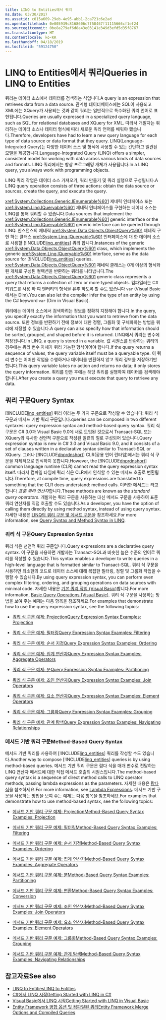 ```yaml
---
title: LINQ to Entities에서 쿼리
ms.date: 03/30/2017
ms.assetid: c015a609-29eb-4e95-abb1-2ca721c6e2ad
ms.openlocfilehash: 0e005939c8168606c7f58467f11115666cf1ef24
ms.sourcegitcommit: 0be8a279af6d8a43e03141e349d3efd5d35f8767
ms.translationtype: HT
ms.contentlocale: ko-KR
ms.lasthandoff: 04/18/2019
ms.locfileid: "59124750"
---
```

# <a name="queries-in-linq-to-entities"></a><span data-ttu-id="99c19-102">LINQ to Entities에서 쿼리</span><span class="sxs-lookup"><span data-stu-id="99c19-102">Queries in LINQ to Entities</span></span>
<span data-ttu-id="99c19-103">쿼리는 데이터 소스에서 데이터를 검색하는 식입니다.</span><span class="sxs-lookup"><span data-stu-id="99c19-103">A query is an expression that retrieves data from a data source.</span></span> <span data-ttu-id="99c19-104">관계형 데이터베이스에는 SQL이 사용되고 XML에는 XQuery가 사용되는 것과 같이 쿼리는 일반적으로 특수화된 쿼리 언어로 표현됩니다.</span><span class="sxs-lookup"><span data-stu-id="99c19-104">Queries are usually expressed in a specialized query language, such as SQL for relational databases and XQuery for XML.</span></span> <span data-ttu-id="99c19-105">따라서 개발자는 쿼리하는 데이터 소스나 데이터 형식에 따라 새로운 쿼리 언어를 배워야 했습니다.</span><span class="sxs-lookup"><span data-stu-id="99c19-105">Therefore, developers have had to learn a new query language for each type of data source or data format that they query.</span></span> <span data-ttu-id="99c19-106">LINQ(Language-Integrated Query)는 다양한 데이터 소스 및 형식에 사용할 수 있는 간단하고 일관된 모델을 제공합니다.</span><span class="sxs-lookup"><span data-stu-id="99c19-106">Language-Integrated Query (LINQ) offers a simpler, consistent model for working with data across various kinds of data sources and formats.</span></span> <span data-ttu-id="99c19-107">LINQ 쿼리에서는 항상 프로그래밍 개체가 사용됩니다.</span><span class="sxs-lookup"><span data-stu-id="99c19-107">In a LINQ query, you always work with programming objects.</span></span>  
  
 <span data-ttu-id="99c19-108">LINQ 쿼리 작업은 데이터 소스 가져오기, 쿼리 만들기 및 쿼리 실행으로 구성됩니다.</span><span class="sxs-lookup"><span data-stu-id="99c19-108">A LINQ query operation consists of three actions: obtain the data source or sources, create the query, and execute the query.</span></span>  
  
 <span data-ttu-id="99c19-109"><xref:System.Collections.Generic.IEnumerable%601> 제네릭 인터페이스 또는 <xref:System.Linq.IQueryable%601> 제네릭 인터페이스를 구현하는 데이터 소스는 LINQ를 통해 쿼리할 수 있습니다.</span><span class="sxs-lookup"><span data-stu-id="99c19-109">Data sources that implement the <xref:System.Collections.Generic.IEnumerable%601> generic interface or the <xref:System.Linq.IQueryable%601> generic interface can be queried through LINQ.</span></span> <span data-ttu-id="99c19-110">인스턴스의 제네릭 <xref:System.Data.Objects.ObjectQuery%601> 제네릭 구현 하는 클래스 <xref:System.Linq.IQueryable%601> 인터페이스에 대 한 데이터 소스로 사용할 [!INCLUDE[linq_entities](../../../../../../includes/linq-entities-md.md)] 쿼리 합니다.</span><span class="sxs-lookup"><span data-stu-id="99c19-110">Instances of the generic <xref:System.Data.Objects.ObjectQuery%601> class, which implements the generic <xref:System.Linq.IQueryable%601> interface, serve as the data source for [!INCLUDE[linq_entities](../../../../../../includes/linq-entities-md.md)] queries.</span></span> <span data-ttu-id="99c19-111"><xref:System.Data.Objects.ObjectQuery%601> 제네릭 클래스는 0개 이상의 형식화된 개체로 구성된 컬렉션을 반환하는 쿼리를 나타냅니다.</span><span class="sxs-lookup"><span data-stu-id="99c19-111">The <xref:System.Data.Objects.ObjectQuery%601> generic class represents a query that returns a collection of zero or more typed objects.</span></span> <span data-ttu-id="99c19-112">컴파일러는 C# 키워드를 사용 하 여 엔터티의 형식을 유추 하도록 할 수도 있습니다 `var` (Visual Basic에서는 Dim).</span><span class="sxs-lookup"><span data-stu-id="99c19-112">You can also let the compiler infer the type of an entity by using the C# keyword `var` (Dim in Visual Basic).</span></span>  
  
 <span data-ttu-id="99c19-113">쿼리에는 데이터 소스에서 검색하려는 정보를 정확히 지정해야 합니다.</span><span class="sxs-lookup"><span data-stu-id="99c19-113">In the query, you specify exactly the information that you want to retrieve from the data source.</span></span> <span data-ttu-id="99c19-114">또한 정보를 반환하기 전에 정보에 대한 정렬, 그룹화 및 구체화하는 방법을 쿼리에 지정할 수 있습니다.</span><span class="sxs-lookup"><span data-stu-id="99c19-114">A query can also specify how that information should be sorted, grouped, and shaped before it is returned.</span></span> <span data-ttu-id="99c19-115">LINQ에서 쿼리는 변수에 저장됩니다.</span><span class="sxs-lookup"><span data-stu-id="99c19-115">In LINQ, a query is stored in a variable.</span></span> <span data-ttu-id="99c19-116">값 시퀀스를 반환하는 쿼리의 경우에는 쿼리 변수 자체가 쿼리 가능한 형식이어야 합니다.</span><span class="sxs-lookup"><span data-stu-id="99c19-116">If the query returns a sequence of values, the query variable itself must be a queryable type.</span></span> <span data-ttu-id="99c19-117">이 쿼리 변수는 어떠한 작업을 수행하거나 데이터를 반환하지 않고 쿼리 정보를 저장하기만 합니다.</span><span class="sxs-lookup"><span data-stu-id="99c19-117">This query variable takes no action and returns no data; it only stores the query information.</span></span> <span data-ttu-id="99c19-118">쿼리를 만든 후에는 해당 쿼리를 실행하여 데이터를 검색해야 합니다.</span><span class="sxs-lookup"><span data-stu-id="99c19-118">After you create a query you must execute that query to retrieve any data.</span></span>  
  
## <a name="query-syntax"></a><span data-ttu-id="99c19-119">쿼리 구문</span><span class="sxs-lookup"><span data-stu-id="99c19-119">Query Syntax</span></span>  
 [!INCLUDE[linq_entities](../../../../../../includes/linq-entities-md.md)] <span data-ttu-id="99c19-120">쿼리 이라는 두 가지 구문으로 작성할 수 있습니다: 쿼리 식 구문과 메서드 기반 쿼리 구문입니다.</span><span class="sxs-lookup"><span data-stu-id="99c19-120">queries can be composed in two different syntaxes: query expression syntax and method-based query syntax.</span></span> <span data-ttu-id="99c19-121">쿼리 식 구문은 C# 3.0과 Visual Basic 9.0에 새로 도입된 것으로서 Transact-SQL 또는 XQuery와 유사한 선언적 구문으로 작성된 일련의 절로 구성되어 있습니다.</span><span class="sxs-lookup"><span data-stu-id="99c19-121">Query expression syntax is new in C# 3.0 and Visual Basic 9.0, and it consists of a set of clauses written in a declarative syntax similar to Transact-SQL or XQuery.</span></span> <span data-ttu-id="99c19-122">그러나 [!INCLUDE[dnprdnshort](../../../../../../includes/dnprdnshort-md.md)] CLR(공용 언어 런타임)에서는 쿼리 식 구문을 자체적으로 인식하지 못합니다.</span><span class="sxs-lookup"><span data-stu-id="99c19-122">However, the [!INCLUDE[dnprdnshort](../../../../../../includes/dnprdnshort-md.md)] common language runtime (CLR) cannot read the query expression syntax itself.</span></span> <span data-ttu-id="99c19-123">따라서 컴파일 타임에 쿼리 식은 CLR에서 인식할 수 있는 메서드 호출로 변환됩니다.</span><span class="sxs-lookup"><span data-stu-id="99c19-123">Therefore, at compile time, query expressions are translated to something that the CLR does understand: method calls.</span></span> <span data-ttu-id="99c19-124">이러한 메서드는 라고 합니다 *표준 쿼리 연산자*합니다.</span><span class="sxs-lookup"><span data-stu-id="99c19-124">These methods are known as the *standard query operators*.</span></span> <span data-ttu-id="99c19-125">개발자는 쿼리 구문을 사용하는 대신 메서드 구문을 사용하여 표준 쿼리 연산자를 직접 호출할 수도 있습니다.</span><span class="sxs-lookup"><span data-stu-id="99c19-125">As a developer, you have the option of calling them directly by using method syntax, instead of using query syntax.</span></span> <span data-ttu-id="99c19-126">자세한 내용은 [LINQ의 쿼리 구문 및 메서드 구문](~/docs/csharp/programming-guide/concepts/linq/query-syntax-and-method-syntax-in-linq.md)을 참조하세요.</span><span class="sxs-lookup"><span data-stu-id="99c19-126">For more information, see [Query Syntax and Method Syntax in LINQ](~/docs/csharp/programming-guide/concepts/linq/query-syntax-and-method-syntax-in-linq.md).</span></span>  
  
### <a name="query-expression-syntax"></a><span data-ttu-id="99c19-127">쿼리 식 구문</span><span class="sxs-lookup"><span data-stu-id="99c19-127">Query Expression Syntax</span></span>  
 <span data-ttu-id="99c19-128">쿼리 식은 선언적 쿼리 구문입니다.</span><span class="sxs-lookup"><span data-stu-id="99c19-128">Query expressions are a declarative query syntax.</span></span> <span data-ttu-id="99c19-129">이 구문을 사용하면 개발자는 Transact-SQL과 비슷한 높은 수준의 언어로 쿼리를 작성할 수 있습니다.</span><span class="sxs-lookup"><span data-stu-id="99c19-129">This syntax enables a developer to write queries in a high-level language that is formatted similar to Transact-SQL.</span></span> <span data-ttu-id="99c19-130">쿼리 식 구문을 사용하면 최소한의 코드로 데이터 소스에 대해 복잡한 필터링, 정렬 및 그룹화 작업을 수행할 수 있습니다.</span><span class="sxs-lookup"><span data-stu-id="99c19-130">By using query expression syntax, you can perform even complex filtering, ordering, and grouping operations on data sources with minimal code.</span></span> <span data-ttu-id="99c19-131">자세한 내용은 [기본 쿼리 작업 (Visual Basic)](~/docs/visual-basic/programming-guide/concepts/linq/basic-query-operations.md)합니다.</span><span class="sxs-lookup"><span data-stu-id="99c19-131">For more information, [Basic Query Operations (Visual Basic)](~/docs/visual-basic/programming-guide/concepts/linq/basic-query-operations.md).</span></span> <span data-ttu-id="99c19-132">쿼리 식 구문을 사용하는 방법을 보여 주는 예제는 다음 항목을 참조하세요.</span><span class="sxs-lookup"><span data-stu-id="99c19-132">For examples that demonstrate how to use the query expression syntax, see the following topics:</span></span>  
  
-   [<span data-ttu-id="99c19-133">쿼리 식 구문 예제: Projection</span><span class="sxs-lookup"><span data-stu-id="99c19-133">Query Expression Syntax Examples: Projection</span></span>](../../../../../../docs/framework/data/adonet/ef/language-reference/query-expression-syntax-examples-projection.md)  
  
-   [<span data-ttu-id="99c19-134">쿼리 식 구문 예제: 필터링</span><span class="sxs-lookup"><span data-stu-id="99c19-134">Query Expression Syntax Examples: Filtering</span></span>](../../../../../../docs/framework/data/adonet/ef/language-reference/query-expression-syntax-examples-filtering.md)  
  
-   [<span data-ttu-id="99c19-135">쿼리 식 구문 예제: 순서 지정</span><span class="sxs-lookup"><span data-stu-id="99c19-135">Query Expression Syntax Examples: Ordering</span></span>](../../../../../../docs/framework/data/adonet/ef/language-reference/query-expression-syntax-examples-ordering.md)  
  
-   [<span data-ttu-id="99c19-136">쿼리 식 구문 예제: 집계 연산자</span><span class="sxs-lookup"><span data-stu-id="99c19-136">Query Expression Syntax Examples: Aggregate Operators</span></span>](../../../../../../docs/framework/data/adonet/ef/language-reference/query-expression-syntax-examples-aggregate-operators.md)  
  
-   [<span data-ttu-id="99c19-137">쿼리 식 구문 예제: 분</span><span class="sxs-lookup"><span data-stu-id="99c19-137">Query Expression Syntax Examples: Partitioning</span></span>](../../../../../../docs/framework/data/adonet/ef/language-reference/query-expression-syntax-examples-partitioning.md)  
  
-   [<span data-ttu-id="99c19-138">쿼리 식 구문 예제: 조인 연산자</span><span class="sxs-lookup"><span data-stu-id="99c19-138">Query Expression Syntax Examples: Join Operators</span></span>](../../../../../../docs/framework/data/adonet/ef/language-reference/query-expression-syntax-examples-join-operators.md)  
  
-   [<span data-ttu-id="99c19-139">쿼리 식 구문 예제: 요소 연산자</span><span class="sxs-lookup"><span data-stu-id="99c19-139">Query Expression Syntax Examples: Element Operators</span></span>](../../../../../../docs/framework/data/adonet/ef/language-reference/query-expression-syntax-examples-element-operators.md)  
  
-   [<span data-ttu-id="99c19-140">쿼리 식 구문 예제: 그룹화</span><span class="sxs-lookup"><span data-stu-id="99c19-140">Query Expression Syntax Examples: Grouping</span></span>](../../../../../../docs/framework/data/adonet/ef/language-reference/query-expression-syntax-examples-grouping.md)  
  
-   [<span data-ttu-id="99c19-141">쿼리 식 구문 예제: 관계 탐색</span><span class="sxs-lookup"><span data-stu-id="99c19-141">Query Expression Syntax Examples: Navigating Relationships</span></span>](../../../../../../docs/framework/data/adonet/ef/language-reference/query-expression-syntax-examples-navigating-relationships.md)  
  
### <a name="method-based-query-syntax"></a><span data-ttu-id="99c19-142">메서드 기반 쿼리 구문</span><span class="sxs-lookup"><span data-stu-id="99c19-142">Method-Based Query Syntax</span></span>  
 <span data-ttu-id="99c19-143">메서드 기반 쿼리를 사용하여 [!INCLUDE[linq_entities](../../../../../../includes/linq-entities-md.md)] 쿼리를 작성할 수도 있습니다.</span><span class="sxs-lookup"><span data-stu-id="99c19-143">Another way to compose [!INCLUDE[linq_entities](../../../../../../includes/linq-entities-md.md)] queries is by using method-based queries.</span></span> <span data-ttu-id="99c19-144">메서드 기반 쿼리 구문은 람다 식을 매개 변수로 전달하는 LINQ 연산자 메서드에 대한 직접 메서드 호출의 시퀀스입니다.</span><span class="sxs-lookup"><span data-stu-id="99c19-144">The method-based query syntax is a sequence of direct method calls to LINQ operator methods, passing lambda expressions as the parameters.</span></span> <span data-ttu-id="99c19-145">자세한 내용은 [람다 식](~/docs/csharp/programming-guide/statements-expressions-operators/lambda-expressions.md)을 참조하세요.</span><span class="sxs-lookup"><span data-stu-id="99c19-145">For more information, see [Lambda Expressions](~/docs/csharp/programming-guide/statements-expressions-operators/lambda-expressions.md).</span></span> <span data-ttu-id="99c19-146">메서드 기반 구문을 사용하는 방법을 보여 주는 예제는 다음 항목을 참조하세요.</span><span class="sxs-lookup"><span data-stu-id="99c19-146">For examples that demonstrate how to use method-based syntax, see the following topics:</span></span>  
  
-   [<span data-ttu-id="99c19-147">메서드 기반 쿼리 구문 예제: Projection</span><span class="sxs-lookup"><span data-stu-id="99c19-147">Method-Based Query Syntax Examples: Projection</span></span>](../../../../../../docs/framework/data/adonet/ef/language-reference/method-based-query-syntax-examples-projection.md)  
  
-   [<span data-ttu-id="99c19-148">메서드 기반 쿼리 구문 예제: 필터링</span><span class="sxs-lookup"><span data-stu-id="99c19-148">Method-Based Query Syntax Examples: Filtering</span></span>](../../../../../../docs/framework/data/adonet/ef/language-reference/method-based-query-syntax-examples-filtering.md)  
  
-   [<span data-ttu-id="99c19-149">메서드 기반 쿼리 구문 예제: 순서 지정</span><span class="sxs-lookup"><span data-stu-id="99c19-149">Method-Based Query Syntax Examples: Ordering</span></span>](../../../../../../docs/framework/data/adonet/ef/language-reference/method-based-query-syntax-examples-ordering.md)  
  
-   [<span data-ttu-id="99c19-150">메서드 기반 쿼리 구문 예제: 집계 연산자</span><span class="sxs-lookup"><span data-stu-id="99c19-150">Method-Based Query Syntax Examples: Aggregate Operators</span></span>](../../../../../../docs/framework/data/adonet/ef/language-reference/method-based-query-syntax-examples-aggregate-operators.md)  
  
-   [<span data-ttu-id="99c19-151">메서드 기반 쿼리 구문 예제: 분</span><span class="sxs-lookup"><span data-stu-id="99c19-151">Method-Based Query Syntax Examples: Partitioning</span></span>](../../../../../../docs/framework/data/adonet/ef/language-reference/method-based-query-syntax-examples-partitioning.md)  
  
-   [<span data-ttu-id="99c19-152">메서드 기반 쿼리 구문 예제: 변환</span><span class="sxs-lookup"><span data-stu-id="99c19-152">Method-Based Query Syntax Examples: Conversion</span></span>](../../../../../../docs/framework/data/adonet/ef/language-reference/method-based-query-syntax-examples-conversion.md)  
  
-   [<span data-ttu-id="99c19-153">메서드 기반 쿼리 구문 예제: 조인 연산자</span><span class="sxs-lookup"><span data-stu-id="99c19-153">Method-Based Query Syntax Examples: Join Operators</span></span>](../../../../../../docs/framework/data/adonet/ef/language-reference/method-based-query-syntax-examples-join-operators.md)  
  
-   [<span data-ttu-id="99c19-154">메서드 기반 쿼리 구문 예제: 요소 연산자</span><span class="sxs-lookup"><span data-stu-id="99c19-154">Method-Based Query Syntax Examples: Element Operators</span></span>](../../../../../../docs/framework/data/adonet/ef/language-reference/method-based-query-syntax-examples-element-operators.md)  
  
-   [<span data-ttu-id="99c19-155">메서드 기반 쿼리 구문 예제: 그룹화</span><span class="sxs-lookup"><span data-stu-id="99c19-155">Method-Based Query Syntax Examples: Grouping</span></span>](../../../../../../docs/framework/data/adonet/ef/language-reference/method-based-query-syntax-examples-grouping.md)  
  
-   [<span data-ttu-id="99c19-156">메서드 기반 쿼리 구문 예제: 관계 탐색</span><span class="sxs-lookup"><span data-stu-id="99c19-156">Method-Based Query Syntax Examples: Navigating Relationships</span></span>](../../../../../../docs/framework/data/adonet/ef/language-reference/method-based-query-syntax-examples-navigating-relationships.md)  
  
## <a name="see-also"></a><span data-ttu-id="99c19-157">참고자료</span><span class="sxs-lookup"><span data-stu-id="99c19-157">See also</span></span>

- [<span data-ttu-id="99c19-158">LINQ to Entities</span><span class="sxs-lookup"><span data-stu-id="99c19-158">LINQ to Entities</span></span>](../../../../../../docs/framework/data/adonet/ef/language-reference/linq-to-entities.md)
- [<span data-ttu-id="99c19-159">C#에서 LINQ 시작</span><span class="sxs-lookup"><span data-stu-id="99c19-159">Getting Started with LINQ in C#</span></span>](~/docs/csharp/programming-guide/concepts/linq/getting-started-with-linq.md)
- [<span data-ttu-id="99c19-160">Visual Basic에서 LINQ 시작</span><span class="sxs-lookup"><span data-stu-id="99c19-160">Getting Started with LINQ in Visual Basic</span></span>](~/docs/visual-basic/programming-guide/concepts/linq/getting-started-with-linq.md)
- [<span data-ttu-id="99c19-161">Entity Framework 병합 옵션 및 컴파일된 쿼리</span><span class="sxs-lookup"><span data-stu-id="99c19-161">Entity Framework Merge Options and Compiled Queries</span></span>](https://go.microsoft.com/fwlink/?LinkId=199591)
